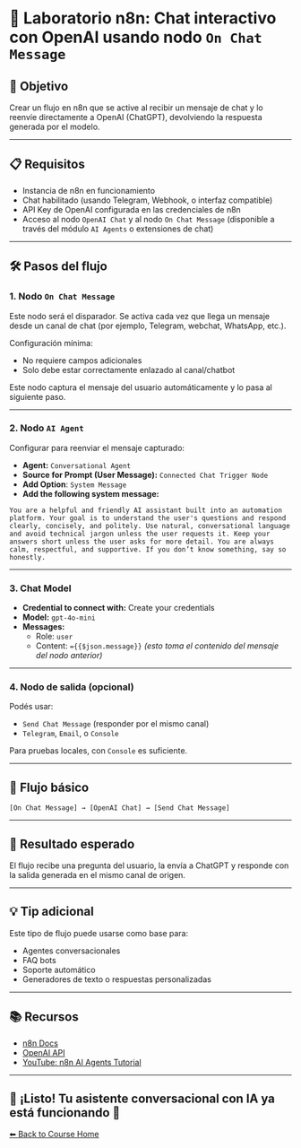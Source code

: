 # 🧪 Laboratorio n8n: Chat interactivo con OpenAI usando nodo `On Chat Message`

## 🎯 Objetivo
Crear un flujo en n8n que se active al recibir un mensaje de chat y lo reenvíe directamente a OpenAI (ChatGPT), devolviendo la respuesta generada por el modelo.

---

## 📋 Requisitos

- Instancia de n8n en funcionamiento
- Chat habilitado (usando Telegram, Webhook, o interfaz compatible)
- API Key de OpenAI configurada en las credenciales de n8n
- Acceso al nodo `OpenAI Chat` y al nodo `On Chat Message` (disponible a través del módulo `AI Agents` o extensiones de chat)

---

## 🛠️ Pasos del flujo

### 1. Nodo `On Chat Message`
Este nodo será el disparador. Se activa cada vez que llega un mensaje desde un canal de chat (por ejemplo, Telegram, webchat, WhatsApp, etc.).

Configuración mínima:

- No requiere campos adicionales
- Solo debe estar correctamente enlazado al canal/chatbot

Este nodo captura el mensaje del usuario automáticamente y lo pasa al siguiente paso.

---

### 2. Nodo `AI Agent`
Configurar para reenviar el mensaje capturado:

- **Agent:** `Conversational Agent`
- **Source for Prompt (User Message):** `Connected Chat Trigger Node`
- **Add Option**: `System Message`
- **Add the following system message:** 

```
You are a helpful and friendly AI assistant built into an automation platform. Your goal is to understand the user's questions and respond clearly, concisely, and politely. Use natural, conversational language and avoid technical jargon unless the user requests it. Keep your answers short unless the user asks for more detail. You are always calm, respectful, and supportive. If you don’t know something, say so honestly.
```

---

### 3. Chat Model

- **Credential to connect with:** Create your credentials
- **Model:** `gpt-4o-mini`
- **Messages:**
  - Role: `user`
  - Content: `={{$json.message}}` *(esto toma el contenido del mensaje del nodo anterior)*

---

### 4. Nodo de salida (opcional)
Podés usar:
- `Send Chat Message` (responder por el mismo canal)
- `Telegram`, `Email`, o `Console`

Para pruebas locales, con `Console` es suficiente.

---

## 🧪 Flujo básico

```plaintext
[On Chat Message] → [OpenAI Chat] → [Send Chat Message]
```

---

## 🎯 Resultado esperado
El flujo recibe una pregunta del usuario, la envía a ChatGPT y responde con la salida generada en el mismo canal de origen.

---

## 💡 Tip adicional
Este tipo de flujo puede usarse como base para:
- Agentes conversacionales
- FAQ bots
- Soporte automático
- Generadores de texto o respuestas personalizadas

---

## 📚 Recursos

- [n8n Docs](https://docs.n8n.io/)
- [OpenAI API](https://platform.openai.com/docs)
- [YouTube: n8n AI Agents Tutorial](https://www.youtube.com/results?search_query=n8n+chat+agent)

---

## 🚀 ¡Listo! Tu asistente conversacional con IA ya está funcionando 🎉

[⬅ Back to Course Home](../../README.md)